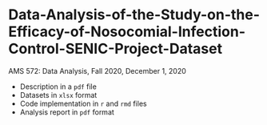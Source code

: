 # Data-Analysis-of-the-Study-on-the-Efficacy-of-Nosocomial-Infection-Control-SENIC-Project-Dataset
AMS 572: Data Analysis, Fall 2020, December 1, 2020

- Description in a `pdf` file
- Datasets in `xlsx` format
- Code implementation in `r` and `rmd` files
- Analysis report in `pdf` format

